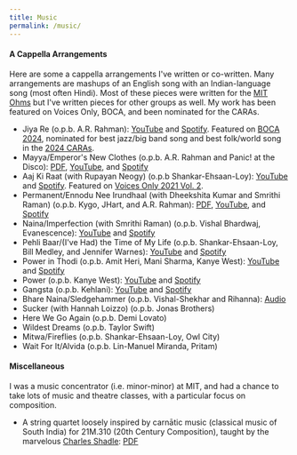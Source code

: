 ```yaml
---
title: Music
permalink: /music/
---
```


#### A Cappella Arrangements

Here are some a cappella arrangements I've written or co-written. Many arrangements are mashups of an English song with an Indian-language song (most often Hindi). 
Most of these pieces were written for the [MIT Ohms][ohms-site] but I've written pieces for other groups as well. My work has been featured on Voices Only,
BOCA, and been nominated for the CARAs. 

- Jiya Re (o.p.b. A.R. Rahman): [YouTube][jiya-video] and [Spotify][jiya-audio]. Featured on [BOCA 2024][boca], nominated for best jazz/big band song and best folk/world song in the [2024 CARAs][cara].
- Mayya/Emperor's New Clothes (o.p.b. A.R. Rahman and Panic! at the Disco): [PDF](mayya.pdf), [YouTube][mayya-video], and [Spotify][mayya-audio]
- Aaj Ki Raat (with Rupayan Neogy) (o.p.b Shankar-Ehsaan-Loy): [YouTube][akr-video] and [Spotify][akr-audio]. Featured on [Voices Only 2021 Vol. 2][akr-vo].
- Permanent/Ennodu Nee Irundhaal (with Dheekshita Kumar and Smrithi Raman)  (o.p.b. Kygo, JHart, and A.R. Rahman): [PDF](permanent.pdf), [YouTube][perm-video], and [Spotify][perm-audio]
- Naina/Imperfection (with Smrithi Raman) (o.p.b. Vishal Bhardwaj, Evanescence): [YouTube][naina-video] and [Spotify][naina-audio]
- Pehli Baar/(I've Had) the Time of My Life (o.p.b. Shankar-Ehsaan-Loy, Bill Medley, and Jennifer Warnes): [YouTube][pb-video] and [Spotify][pb-audio]
- Power in Thodi (o.p.b. Amit Heri, Mani Sharma, Kanye West): [YouTube][power-outro-video] and [Spotify][power-outro-audio]
- Power (o.p.b. Kanye West): [YouTube][power-video] and [Spotify][power-audio]
- Gangsta (o.p.b. Kehlani): [YouTube][gangsta-video] and [Spotify][gangsta-audio]
- Bhare Naina/Sledgehammer (o.p.b. Vishal-Shekhar and Rihanna): [Audio][bhare-studio]
- Sucker (with Hannah Loizzo) (o.p.b. Jonas Brothers)
- Here We Go Again (o.p.b. Demi Lovato)
- Wildest Dreams (o.p.b. Taylor Swift)
- Mitwa/Fireflies (o.p.b. Shankar-Ehsaan-Loy, Owl City)
- Wait For It/Alvida (o.p.b. Lin-Manuel Miranda, Pritam)

#### Miscellaneous

I was a music concentrator (i.e. minor-minor) at MIT, and had a chance to take lots of music and theatre classes, with a particular focus on composition. 

- A string quartet loosely inspired by carnātic music (classical music of South India) for 21M.310 (20th Century Composition), taught by the marvelous [Charles Shadle][shadle-site]: [PDF](carnaticquartet.pdf)

[boca]: https://open.spotify.com/track/2Tq0Upo4OOrzBK1J0bmLkK?si=a4393e11b96545f8
[cara]: https://casa.org/2024-contemporary-a-cappella-recording-awards-nominees/
[jiya-video]: https://www.youtube.com/watch?v=uQCpl31WxCY&ab_channel=Dhamakapella
[jiya-audio]: https://open.spotify.com/track/6ZGBhDKjbkBhUjgnmkfscS?si=6d301e8467fe493c 
[akr-vo]: https://open.spotify.com/track/2ZsqnHy8ltWRE4kGIuEXvE?si=lbpBqFCzRQKqJ_izSTz91Q
[mayya-audio]: https://open.spotify.com/track/3XbhsU5PmNj2BcawbE7crk?si=4c210086cf044bbd
[akr-audio]: https://open.spotify.com/track/1uCJqYmIQVMW8HAmJto9u6?si=939a8d664b1545f4
[perm-audio]: https://open.spotify.com/track/4b8ht32RrcxBBDlQNDCNhh?si=80681c6174e7459c
[pb-audio]: https://open.spotify.com/track/0fTjFxlvFct6c5MWTawmQg?si=1f1fe9f8df7a4f5b
[naina-audio]: https://open.spotify.com/track/4VRYgiGX8S1MMMfk16ez4j?si=f4cf3720aa454a66
[power-audio]: https://open.spotify.com/track/7yMgjSn2Oljukf7oMSiPsE?si=ac994aa8d5314e2c
[power-outro-audio]: https://open.spotify.com/track/1IEWnFt6NMlxrHd3JFLD2b?si=9ea1cffa86c94fc5
[gangsta-audio]: https://open.spotify.com/track/4fcSUXl1P125Nw4G981Us5?si=0c4f41707533419d
[power-video]: https://youtu.be/s8-kZdU6Des
[mayya-video]: https://youtu.be/dp-t4atX-h8
[power-outro-video]: https://youtu.be/7nBPGVz2yBM
[akr-video]: https://youtu.be/DIS_R_OKlJg
[gangsta-video]: https://youtu.be/TbMqE_LetFg
[pb-video]: https://youtu.be/Ju6JNZi0eiw
[naina-video]: https://youtu.be/tU0m3FEhhEo
[akr-video]: https://youtu.be/7l-ggj3J6Xg
[perm-video]: https://youtu.be/7l-ggj3J6Xg
[power-outro-video]: https://www.youtube.com/watch?v=7nBPGVz2yBM
[bhare-studio]: https://open.spotify.com/track/6YOudxckxLquX6ZiPsvE9u
[ohms-site]: https://ohms.mit.edu
[shadle-site]: https://mta.mit.edu/person/charles-shadle

